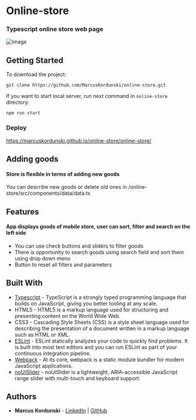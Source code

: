 # Online-store
### Typescript online store web page

![image](https://user-images.githubusercontent.com/95471509/190912494-44872386-9d67-430a-b8c4-bca7d14cab33.png)




## Getting Started
To download the project:
```
git clone https://github.com/MarcusKordunski/online-store.git
```
If you want to start local server, run next command in `online-store` directory:
```
npm run start
```
### Deploy
https://marcuskordunski.github.io/online-store/online-store/
## Adding goods
#### Store is flexible in terms of adding new goods
You can describe new goods or delete old ones in /online-store/src/components/data/data.ts
## Features
#### App displays goods of mobile store, user can sort, filter and search on the left side
* You can use check buttons and sliders to filter goods
* There is opportunity to search goods using search field and sort them using drop down menu
* Button to reset all filters and parameters
## Built With
* [Typescript](https://www.typescriptlang.org/) - TypeScript is a strongly typed programming language that builds on JavaScript, giving you better tooling at any scale.
* HTML5 - HTML5 is a markup language used for structuring and presenting content on the World Wide Web.
* CSS3 - Cascading Style Sheets (CSS) is a style sheet language used for describing the presentation of a document written in a markup language such as HTML or XML.
* [ESLint](https://eslint.org/) - ESLint statically analyzes your code to quickly find problems. It is built into most text editors and you can run ESLint as part of your continuous integration pipeline.
* [Webpack](https://webpack.js.org/) - At its core, webpack is a static module bundler for modern JavaScript applications.
* [noUiSlider](https://github.com/leongersen/noUiSlider) - noUiSlider is a lightweight, ARIA-accessible JavaScript range slider with multi-touch and keyboard support.
## Authors

* **Marcus Kordunski** -
[LinkedIn](https://www.linkedin.com/in/marcus-kordunski/) | 
[GitHub](https://github.com/MarcusKordunski)
